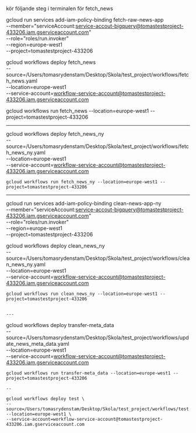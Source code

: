 kör följande steg i terminalen för fetch_news

gcloud run services add-iam-policy-binding fetch-raw-news-app \
    --member="serviceAccount:service-accout-bigquery@tomastestproject-433206.iam.gserviceaccount.com" \
    --role="roles/run.invoker" \
    --region=europe-west1 \
    --project=tomastestproject-433206


gcloud workflows deploy fetch_news \
    --source=/Users/tomasrydenstam/Desktop/Skola/test_project/workflows/fetch_news.yaml\
    --location=europe-west1 \
    --service-account=workflow-service-account@tomastestproject-433206.iam.gserviceaccount.com

gcloud workflows run fetch_news --location=europe-west1 --project=tomastestproject-433206

----


gcloud workflows deploy fetch_news_ny \
    --source=/Users/tomasrydenstam/Desktop/Skola/test_project/workflows/fetch_news_ny.yaml\
    --location=europe-west1 \
    --service-account=workflow-service-account@tomastestproject-433206.iam.gserviceaccount.com


    gcloud workflows run fetch_news_ny --location=europe-west1 --project=tomastestproject-433206

-----

gcloud run services add-iam-policy-binding clean-news-app-ny \
    --member="serviceAccount:service-accout-bigquery@tomastestproject-433206.iam.gserviceaccount.com" \
    --role="roles/run.invoker" \
    --region=europe-west1 \
    --project=tomastestproject-433206

gcloud workflows deploy clean_news_ny \
    --source=/Users/tomasrydenstam/Desktop/Skola/test_project/workflows/clean_news_ny.yaml\
    --location=europe-west1 \
    --service-account=workflow-service-account@tomastestproject-433206.iam.gserviceaccount.com


    gcloud workflows run clean_news_ny --location=europe-west1 --project=tomastestproject-433206


    ---


gcloud workflows deploy transfer-meta_data \
    --source=/Users/tomasrydenstam/Desktop/Skola/test_project/workflows/update_news_meta_data.yaml\
    --location=europe-west1 \
    --service-account=workflow-service-account@tomastestproject-433206.iam.gserviceaccount.com


    gcloud workflows run transfer-meta_data --location=europe-west1 --project=tomastestproject-433206

    --

    gcloud workflows deploy test \
    --source=/Users/tomasrydenstam/Desktop/Skola/test_project/workflows/test.yaml\
    --location=europe-west1 \
    --service-account=workflow-service-account@tomastestproject-433206.iam.gserviceaccount.com


    